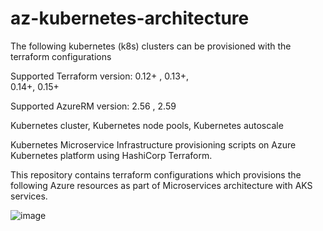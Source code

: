 # az-kubernetes-architecture
The following kubernetes (k8s) clusters can be provisioned with the terraform configurations 

Supported Terraform version: 0.12+ , 
                             0.13+,  
                             0.14+, 
                             0.15+
                             
 Supported AzureRM  version: 2.56 , 2.59                             

Kubernetes cluster, 
Kubernetes node pools, 
Kubernetes autoscale 

Kubernetes Microservice Infrastructure provisioning scripts on Azure Kubernetes platform using HashiCorp Terraform.

This repository contains terraform configurations which provisions the following Azure resources as part of Microservices architecture with AKS services. 

![image](https://user-images.githubusercontent.com/3032953/118362804-cb056f00-b5ae-11eb-8f76-c7e09ac52fab.png)

